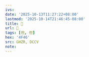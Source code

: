 ```yaml
---
ivs:
date: '2025-10-13T11:27:22+08:00'
lastmod: '2025-10-14T21:46:45-08:00'
title: 󰗒
url: 󰗒
tags: [但, 但]
hex: '4F46'
src: GHZR, DCCV
note:
---
```

